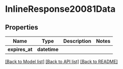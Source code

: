 # InlineResponse20081Data

## Properties
Name | Type | Description | Notes
------------ | ------------- | ------------- | -------------
**expires_at** | **datetime** |  | 

[[Back to Model list]](../README.md#documentation-for-models) [[Back to API list]](../README.md#documentation-for-api-endpoints) [[Back to README]](../README.md)


